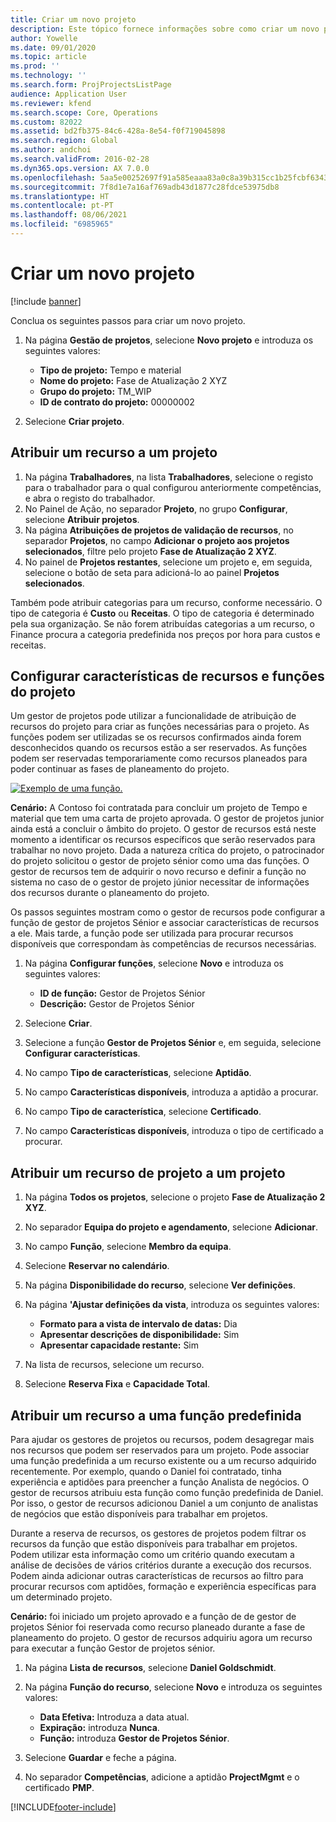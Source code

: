 ```yaml
---
title: Criar um novo projeto
description: Este tópico fornece informações sobre como criar um novo projeto.
author: Yowelle
ms.date: 09/01/2020
ms.topic: article
ms.prod: ''
ms.technology: ''
ms.search.form: ProjProjectsListPage
audience: Application User
ms.reviewer: kfend
ms.search.scope: Core, Operations
ms.custom: 82022
ms.assetid: bd2fb375-84c6-428a-8e54-f0f719045898
ms.search.region: Global
ms.author: andchoi
ms.search.validFrom: 2016-02-28
ms.dyn365.ops.version: AX 7.0.0
ms.openlocfilehash: 5aa5e00252697f91a585eaaa83a0c8a39b315cc1b25fcbf6343fdf2ce31a824e
ms.sourcegitcommit: 7f8d1e7a16af769adb43d1877c28fdce53975db8
ms.translationtype: HT
ms.contentlocale: pt-PT
ms.lasthandoff: 08/06/2021
ms.locfileid: "6985965"
---
```

# <a name="create-a-new-project"></a>Criar um novo projeto

[!include [banner](../includes/banner.md)]

Conclua os seguintes passos para criar um novo projeto.

1. Na página **Gestão de projetos**, selecione **Novo projeto** e introduza os seguintes valores:

    - **Tipo de projeto:** Tempo e material
    - **Nome do projeto:** Fase de Atualização 2 XYZ
    - **Grupo do projeto:** TM\_WIP
    - **ID de contrato do projeto:** 00000002

2. Selecione **Criar projeto**.

## <a name="assign-a-resource-to-a-project"></a>Atribuir um recurso a um projeto

1. Na página **Trabalhadores**, na lista **Trabalhadores**, selecione o registo para o trabalhador para o qual configurou anteriormente competências, e abra o registo do trabalhador.
2. No Painel de Ação, no separador **Projeto**, no grupo **Configurar**, selecione **Atribuir projetos**.
3. Na página **Atribuições de projetos de validação de recursos**, no separador **Projetos**, no campo **Adicionar o projeto aos projetos selecionados**, filtre pelo projeto **Fase de Atualização 2 XYZ**.
4. No painel de **Projetos restantes**, selecione um projeto e, em seguida, selecione o botão de seta para adicioná-lo ao painel **Projetos selecionados**.

Também pode atribuir categorias para um recurso, conforme necessário. O tipo de categoria é **Custo** ou **Receitas**. O tipo de categoria é determinado pela sua organização. Se não forem atribuídas categorias a um recurso, o Finance procura a categoria predefinida nos preços por hora para custos e receitas.

## <a name="set-up-project-resource-and-role-characteristics"></a>Configurar características de recursos e funções do projeto

Um gestor de projetos pode utilizar a funcionalidade de atribuição de recursos do projeto para criar as funções necessárias para o projeto. As funções podem ser utilizadas se os recursos confirmados ainda forem desconhecidos quando os recursos estão a ser reservados. As funções podem ser reservadas temporariamente como recursos planeados para poder continuar as fases de planeamento do projeto.

[![Exemplo de uma função.](./media/projectresourcing05.jpg)](./media/projectresourcing05.jpg) 

**Cenário:** A Contoso foi contratada para concluir um projeto de Tempo e material que tem uma carta de projeto aprovada. O gestor de projetos junior ainda está a concluir o âmbito do projeto. O gestor de recursos está neste momento a identificar os recursos específicos que serão reservados para trabalhar no novo projeto. Dada a natureza crítica do projeto, o patrocinador do projeto solicitou o gestor de projeto sénior como uma das funções. O gestor de recursos tem de adquirir o novo recurso e definir a função no sistema no caso de o gestor de projeto júnior necessitar de informações dos recursos durante o planeamento do projeto.

Os passos seguintes mostram como o gestor de recursos pode configurar a função de gestor de projetos Sénior e associar características de recursos a ele. Mais tarde, a função pode ser utilizada para procurar recursos disponíveis que correspondam às competências de recursos necessárias.

1. Na página **Configurar funções**, selecione **Novo** e introduza os seguintes valores:

    - **ID de função:** Gestor de Projetos Sénior
    - **Descrição:** Gestor de Projetos Sénior

2. Selecione **Criar**.
3. Selecione a função **Gestor de Projetos Sénior** e, em seguida, selecione **Configurar características**.
4. No campo **Tipo de características**, selecione **Aptidão**.
5. No campo **Características disponíveis**, introduza a aptidão a procurar.
6. No campo **Tipo de característica**, selecione **Certificado**.
7. No campo **Características disponíveis**, introduza o tipo de certificado a procurar.

## <a name="assign-a-project-resource-to-a-project"></a>Atribuir um recurso de projeto a um projeto

1. Na página **Todos os projetos**, selecione o projeto **Fase de Atualização 2 XYZ**.
2. No separador **Equipa do projeto e agendamento**, selecione **Adicionar**.
3. No campo **Função**, selecione **Membro da equipa**.
4. Selecione **Reservar no calendário**.
5. Na página **Disponibilidade do recurso**, selecione **Ver definições**.
6. Na página **'Ajustar definições da vista**, introduza os seguintes valores:

    - **Formato para a vista de intervalo de datas:** Dia
    - **Apresentar descrições de disponibilidade:** Sim
    - **Apresentar capacidade restante:** Sim

7. Na lista de recursos, selecione um recurso.
8. Selecione **Reserva Fixa** e **Capacidade Total**.

## <a name="assign-a-resource-to-a-default-role"></a>Atribuir um recurso a uma função predefinida

Para ajudar os gestores de projetos ou recursos, podem desagregar mais nos recursos que podem ser reservados para um projeto. Pode associar uma função predefinida a um recurso existente ou a um recurso adquirido recentemente. Por exemplo, quando o Daniel foi contratado, tinha experiência e aptidões para preencher a função Analista de negócios. O gestor de recursos atribuiu esta função como função predefinida de Daniel. Por isso, o gestor de recursos adicionou Daniel a um conjunto de analistas de negócios que estão disponíveis para trabalhar em projetos.

Durante a reserva de recursos, os gestores de projetos podem filtrar os recursos da função que estão disponíveis para trabalhar em projetos. Podem utilizar esta informação como um critério quando executam a análise de decisões de vários critérios durante a execução dos recursos. Podem ainda adicionar outras características de recursos ao filtro para procurar recursos com aptidões, formação e experiência específicas para um determinado projeto.

**Cenário:** foi iniciado um projeto aprovado e a função de de gestor de projetos Sénior foi reservada como recurso planeado durante a fase de planeamento do projeto. O gestor de recursos adquiriu agora um recurso para executar a função Gestor de projetos sénior.

1. Na página **Lista de recursos**, selecione **Daniel Goldschmidt**.
2. Na página **Função do recurso**, selecione **Novo** e introduza os seguintes valores:

    - **Data Efetiva:** Introduza a data atual.
    - **Expiração:** introduza **Nunca**.
    - **Função:** introduza **Gestor de Projetos Sénior**.

3. Selecione **Guardar** e feche a página.
4. No separador **Competências**, adicione a aptidão **ProjectMgmt** e o certificado **PMP**.


[!INCLUDE[footer-include](../includes/footer-banner.md)]
